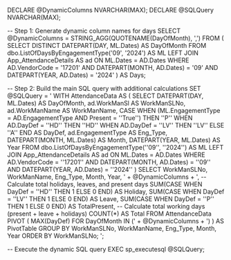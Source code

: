 DECLARE @DynamicColumns NVARCHAR(MAX);
DECLARE @SQLQuery NVARCHAR(MAX);

-- Step 1: Generate dynamic column names for days
SELECT @DynamicColumns = STRING_AGG(QUOTENAME(DayOfMonth), ',')
FROM (
    SELECT DISTINCT DATEPART(DAY, ML.Dates) AS DayOfMonth
    FROM dbo.ListOfDaysByEngagementType('09', '2024') AS ML
    LEFT JOIN App_AttendanceDetails AS ad
        ON ML.Dates = AD.Dates
    WHERE AD.VendorCode = '17201'
        AND DATEPART(MONTH, AD.Dates) = '09'
        AND DATEPART(YEAR, AD.Dates) = '2024'
) AS Days;

-- Step 2: Build the main SQL query with additional calculations
SET @SQLQuery = '
WITH AttendanceData AS (
    SELECT 
        DATEPART(DAY, ML.Dates) AS DayOfMonth,
        ad.WorkManSl AS WorkManSLNo,
        ad.WorkManName AS WorkManName,
        CASE 
            WHEN (ML.EngagementType = AD.EngagementType AND Present = ''True'') THEN ''P''
            WHEN AD.DayDef = ''HD'' THEN ''HD''
            WHEN AD.DayDef = ''LV'' THEN ''LV''
            ELSE ''A''
        END AS DayDef,
        ad.EngagementType AS Eng_Type,
        DATEPART(MONTH, ML.Dates) AS Month,
        DATEPART(YEAR, ML.Dates) AS Year
    FROM dbo.ListOfDaysByEngagementType(''09'', ''2024'') AS ML
    LEFT JOIN App_AttendanceDetails AS ad
        ON ML.Dates = AD.Dates
    WHERE AD.VendorCode = ''17201''
        AND DATEPART(MONTH, AD.Dates) = ''09''
        AND DATEPART(YEAR, AD.Dates) = ''2024''
)
SELECT 
    WorkManSLNo,
    WorkManName,
    Eng_Type,
    Month,
    Year,
    ' + @DynamicColumns + ',
    -- Calculate total holidays, leaves, and present days
    SUM(CASE WHEN DayDef = ''HD'' THEN 1 ELSE 0 END) AS Holiday,
    SUM(CASE WHEN DayDef = ''LV'' THEN 1 ELSE 0 END) AS Leave,
    SUM(CASE WHEN DayDef = ''P'' THEN 1 ELSE 0 END) AS TotalPresent,
    -- Calculate total working days (present + leave + holidays)
    COUNT(*) AS Total
FROM AttendanceData
PIVOT (
    MAX(DayDef)
    FOR DayOfMonth IN (' + @DynamicColumns + ')
) AS PivotTable
GROUP BY WorkManSLNo, WorkManName, Eng_Type, Month, Year
ORDER BY WorkManSLNo;
';

-- Execute the dynamic SQL query
EXEC sp_executesql @SQLQuery;
